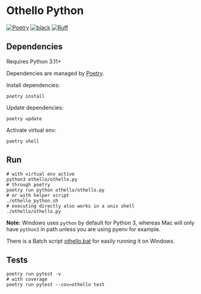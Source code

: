 # Othello Python

[![Poetry](https://img.shields.io/endpoint?url=https://python-poetry.org/badge/v0.json)](https://python-poetry.org/)
[![black](https://img.shields.io/badge/code%20style-black-000000.svg)](https://github.com/psf/black)
[![Ruff](https://img.shields.io/endpoint?url=https://raw.githubusercontent.com/astral-sh/ruff/main/assets/badge/v2.json)](https://github.com/astral-sh/ruff)

## Dependencies

Requires Python 3.11+

Dependencies are managed by [Poetry](https://python-poetry.org/docs/).

Install dependencies:

```shell
poetry install
```

Update dependencies:

```shell
poetry update
```

Activate virtual env:

```shell
poetry shell
```

## Run

```shell
# with virtual env active
python3 othello/othello.py
# through poetry
poetry run python othello/othello.py
# or with helper script
./othello_python.sh
# executing directly also works in a unix shell
./othello/othello.py
```

**Note:** Windows uses `python` by default for Python 3,
whereas Mac will only have `python3` in path unless you are using pyenv for example.

There is a Batch script [othello.bat](./othello.bat) for easily running it on Windows.

## Tests

```shell
poetry run pytest -v
# with coverage
poetry run pytest --cov=othello test
```

